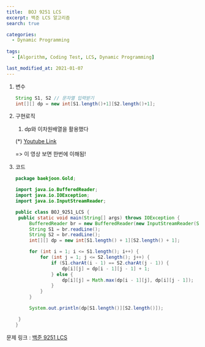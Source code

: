 ```yaml
---
title:  BOJ 9251 LCS
excerpt: 백준 LCS 알고리즘
search: true

categories:
  - Dynamic Programming
  
tags: 
  - [Algorithm, Coding Test, LCS, Dynamic Programming]

last_modified_at: 2021-01-07
---
```



1. 변수

   ```java
   String S1, S2 // 문자열 입력받기
   int[][] dp = new int[S1.length()+1][S2.length()+1];
   ```

   

2. 구현로직

   1. dp와 이차원배열을 활용했다

   (*) [Youtube Link](https://www.youtube.com/watch?v=P-mMvhfJhu8&feature=youtu.be)

     => 이 영상 보면 한번에 이해됨!

      

3. 코드

   ```java
   package baekjoon.Gold;
   
   import java.io.BufferedReader;
   import java.io.IOException;
   import java.io.InputStreamReader;
   
   public class BOJ_9251_LCS {
   	public static void main(String[] args) throws IOException {
   		BufferedReader br = new BufferedReader(new InputStreamReader(System.in));
   		String S1 = br.readLine();
   		String S2 = br.readLine();
   		int[][] dp = new int[S1.length() + 1][S2.length() + 1];
   
   		for (int i = 1; i <= S1.length(); i++) {
   			for (int j = 1; j <= S2.length(); j++) {
   				if (S1.charAt(i - 1) == S2.charAt(j - 1)) {
   					dp[i][j] = dp[i - 1][j - 1] + 1;
   				} else {
   					dp[i][j] = Math.max(dp[i - 1][j], dp[i][j - 1]);
   				}
   			}
   		}
   
   		System.out.println(dp[S1.length()][S2.length()]);
   
   	}
   }
   
   ```
   
   
   






문제 링크 : [백준 9251 LCS](https://www.acmicpc.net/problem/9251)


